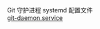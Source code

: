 Git 守护进程 systemd 配置文件  
[git-daemon.service](https://github.com/godontop/linux/blob/master/etc/systemd/system/git-daemon.service)